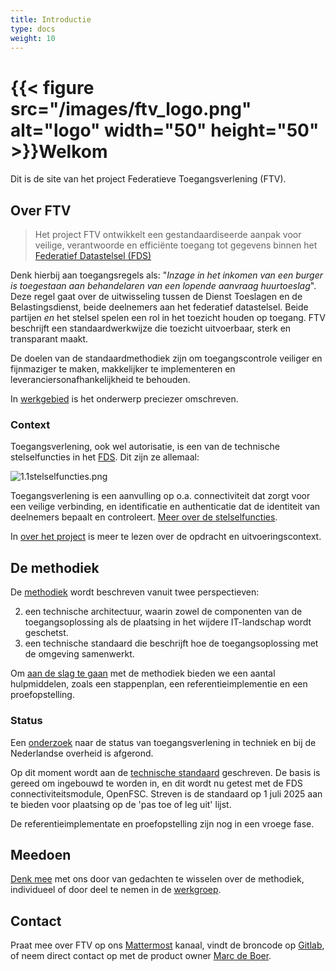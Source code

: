 ```yaml
---
title: Introductie
type: docs
weight: 10
---
```


# {{< figure src="/images/ftv_logo.png" alt="logo" width="50" height="50" >}}Welkom

Dit is de site van het project Federatieve Toegangsverlening (FTV).

## Over FTV

> Het project FTV ontwikkelt een gestandaardiseerde aanpak voor veilige, verantwoorde en efficiënte toegang 
> tot gegevens binnen het [Federatief Datastelsel (FDS)](https://realisatieibds.nl/page/view/564cc96c-115e-4e81-b5e6-01c99b1814ec/de-ontwikkeling-van-het-federatief-datastelsel)

Denk hierbij aan toegangsregels als: "_Inzage in het inkomen van een burger is toegestaan aan behandelaren van een lopende aanvraag huurtoeslag_".
Deze regel gaat over de uitwisseling tussen de Dienst Toeslagen en de Belastingsdienst, beide deelnemers aan het federatief datastelsel. Beide
partijen _en_ het stelsel spelen een rol in het toezicht houden op toegang. FTV beschrijft een standaardwerkwijze die toezicht uitvoerbaar, sterk en transparant maakt.

De doelen van de standaardmethodiek zijn om toegangscontrole veiliger en fijnmaziger te maken, makkelijker te implementeren en leveranciersonafhankelijkheid te behouden.

In [werkgebied](/docs/4.onderzoek/1.werkgebied) is het onderwerp preciezer omschreven.

### Context

Toegangsverlening, ook wel autorisatie, is een van de technische stelselfuncties in het [FDS](https://federatief.datastelsel.nl/). Dit zijn ze allemaal:

![1.1stelselfuncties.png](/images/1.1stelselfuncties.png)

Toegangsverlening is een aanvulling op o.a. connectiviteit dat zorgt voor een veilige verbinding, en identificatie en authenticatie dat de identiteit van deelnemers
bepaalt en controleert. [Meer over de stelselfuncties](https://federatief.datastelsel.nl/kennisbank/stelselfuncties/).

In [over het project](/docs/5.over_het_project) is meer te lezen over de opdracht en uitvoeringscontext.

## De methodiek

De [methodiek](/docs/1.methodiek) wordt beschreven vanuit twee perspectieven:

2. een technische architectuur, waarin zowel de componenten van de toegangsoplossing als de plaatsing in het wijdere IT-landschap wordt geschetst.
3. een technische standaard die beschrijft hoe de toegangsoplossing met de omgeving samenwerkt.

Om [aan de slag te gaan](/docs/2.toepassen) met de methodiek bieden we een aantal hulpmiddelen, zoals een stappenplan, een referentieimplementie en een proefopstelling.

### Status

Een [onderzoek](/docs/4.onderzoek) naar de status van toegangsverlening in techniek en bij de Nederlandse overheid is afgerond.

Op dit moment wordt aan de [technische standaard](/docs/1.methodiek/2.standaard) geschreven. De basis is gereed om ingebouwd te worden
in, en dit wordt nu getest met de FDS connectiviteitsmodule, OpenFSC. Streven is de standaard op 1 juli 2025 aan te bieden voor plaatsing op de 'pas toe of leg uit' lijst.

De referentieimplementate en proefopstelling zijn nog in een vroege fase.

## Meedoen 

[Denk mee](/docs/3.meedoen) met ons door van gedachten te wisselen over de methodiek, individueel of door deel te nemen in de [werkgroep](/docs/3.meedoen/werkgroep).

## Contact

Praat mee over FTV op ons [Mattermost](https://digilab.overheid.nl/chat/digilab/channels/federatieve-toegangsverlening) kanaal, vindt de broncode op [Gitlab](https://gitlab.com/digilab.overheid.nl/ecosystem/ftv/federatieve-toegangsverlening), of neem direct contact op met de product owner [Marc de Boer](mailto:marc.deboer@vng.nl).
